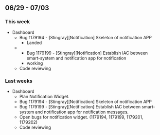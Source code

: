 ## 06/29 - 07/03 ##
### This week ###
  - Dashboard
    - Bug 1179194 - [Stingray][Notification] Skeleton of notification APP
      - Landed
    - - Bug 1179199 - [Stingray][Notification] Establish IAC between smart-system and notification app for notification
      - working
    - Code reviewing
### Last weeks ###
  - Dashboard 
    - Plan Notification Widget.
    - Bug 1179194 - [Stingray][Notification] Skeleton of notification APP
    - Bug 1179199 - [Stingray][Notification] Establish IAC between smart-system and notification app for notification messages.
    - Open bugs for notification widget. (1179194, 1179199, 1179201, 1179202)
    - Code reviewing
